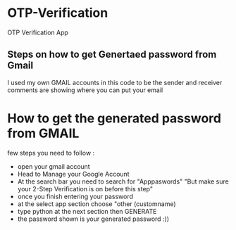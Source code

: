 # OTP-Verification
OTP Verification App 


## Steps on how to get Genertaed password from Gmail 
I used my own GMAIL accounts in this code to be the sender and receiver
comments are showing where you can put your email 

# How to get the generated password from GMAIL 
few steps you need to follow :
- open your gmail account 
- Head to Manage your Google Account
- At the search bar you need to search for "Apppaswords" "But make sure your 2-Step Verification is on before this step"
- once you finish entering your password 
- at the select app section choose "other (customname)
- type python at the next section then GENERATE 
- the password shown is your generated password :))
